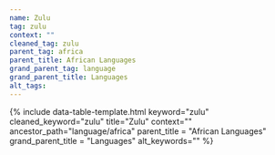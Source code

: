 ```yaml
---
name: Zulu
tag: zulu
context: ""
cleaned_tag: zulu
parent_tag: africa
parent_title: African Languages
grand_parent_tag: language
grand_parent_title: Languages
alt_tags: 
---
```


{% include data-table-template.html 
  keyword="zulu" 
  cleaned_keyword="zulu" 
  title="Zulu"
  context=""
  ancestor_path="language/africa" 
  parent_title = "African Languages"
  grand_parent_title = "Languages"
  alt_keywords=""
%}

